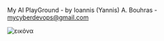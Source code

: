 My AI PlayGround - by Ioannis (Yannis) A. Bouhras - <mycyberdevops@gmail.com>

![εικόνα](https://github.com/ibsoft/Appleseed-AI/assets/6911106/baf5e052-8fbd-4c12-b3b0-8f62b1036c62)

